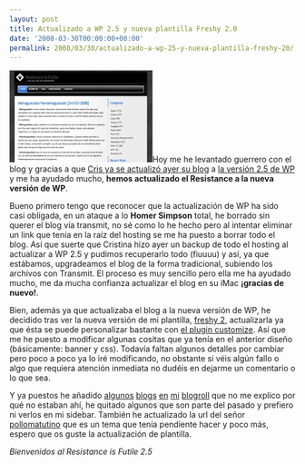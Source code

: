 ```yaml
---
layout: post
title: Actualizado a WP 2.5 y nueva plantilla Freshy 2.0
date: '2008-03-30T00:00:00+00:00'
permalink: 2008/03/30/actualizado-a-wp-25-y-nueva-plantilla-freshy-20/
---
```

<img src="/assets/zz229c40cb.jpg" alt="" title="Resistance 2.5" width="252" height="163" class="derecha_borde" />Hoy me he levantado guerrero con el blog y gracias a que <a href="http://childrenatyourfeet.com/">Cris ya se actualizó ayer su blog</a> a <a href="http://www.genbeta.com/2008/03/29-wordpress-25-ya-esta-con-nosotros">la versión 2.5 de WP</a> y me ha ayudado mucho, <strong>hemos actualizado el Resistance a la nueva versión de WP</strong>.

Bueno primero tengo que reconocer que la actualización de WP ha sido casi obligada, en un ataque a lo <strong>Homer Simpson</strong> total, he borrado sin querer el blog vía transmit, no sé como lo he hecho pero al intentar eliminar un link que tenía en la raíz del hosting se me ha puesto a borrar todo el blog. Así que suerte que Cristina hizo ayer un backup de todo el hosting al actualizar a WP 2.5 y pudimos recuperarlo todo (fiuuuu) y así, ya que estábamos, upgradeamos el blog de la forma tradicional, subiendo los archivos con Transmit. El proceso es muy sencillo pero ella me ha ayudado mucho, me da mucha confianza actualizar el blog en su iMac <strong>¡gracias de nuevo!</strong>.

Bien, además ya que actualizaba el blog a la nueva versión de WP, he decidido tras ver la nueva versión de mi plantilla, <a href="http://www.jide.fr/english/downloads/freshy2/">freshy 2</a>, actualizarla ya que ésta se puede personalizar bastante con <a href="http://www.jide.fr/english/downloads/customize/">el plugin customize</a>. Así que me he puesto a modificar algunas cositas que ya tenía en el anterior diseño (básicamente: banner y css). Todavía faltan algunos detalles por cambiar pero poco a poco ya lo iré modificando, no obstante si véis algún fallo o algo que requiera atención inmediata no dudéis en dejarme un comentario o lo que sea.

Y ya puestos he añadido <a href="http://alexliam.net/">algunos</a> <a href="http://lordzoltan.gafapasta.com/">blogs</a> <a href="http://intemperie79.wordpress.com/">en</a> <a href="http://unamito.blogspot.com/">mi</a> <a href="http://www.appsmac.com/">blogroll</a> que no me explico por qué no estaban ahí, he quitado algunos que son parte del pasado y prefiero ni verlos en mi sidebar. También he actualizado la url del señor <a href="http://pollomatutino.com">pollomatutino</a> que es un tema que tenía pendiente hacer y poco más, espero que os guste la actualización de plantilla.

<em>Bienvenidos al Resistance is Futile 2.5</em>

